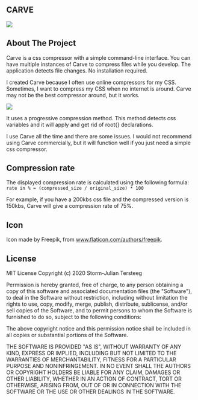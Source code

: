 ## CARVE

<img src="https://projects.dontdalon.com/assets/img/screen1.png">


## About The Project

Carve is a css compressor with a simple command-line interface. You can have multiple instances of Carve to compress files while you develop. The application detects file changes. No installation required.

I created Carve because I often use online compressors for my CSS. Sometimes, I want to compress my CSS when no internet is around. Carve may not be the best compressor around, but it works.

<img src="https://projects.dontdalon.com/assets/img/screen3.png">

It uses a progressive compression method. This method detects css variables and it will apply and get rid of root{} declarations.

I use Carve all the time and there are some issues. I would not recommend using Carve commercially, but it will function well if you just need a simple css compressor.
<br />


## Compression rate
The displayed compression rate is calculated using the following formula:
`rate in % = (compressed_size / original_size) * 100`

For example, if you have a 200kbs css file and the compressed version is 150kbs, Carve will give a compression rate of 75%.
<br />

## Icon
Icon made by Freepik, from www.flaticon.com/authors/freepik.

## License

MIT License
Copyright (c) 2020 Storm-Julian Tersteeg

Permission is hereby granted, free of charge, to any person obtaining a copy
of this software and associated documentation files (the "Software"), to deal
in the Software without restriction, including without limitation the rights
to use, copy, modify, merge, publish, distribute, sublicense, and/or sell
copies of the Software, and to permit persons to whom the Software is
furnished to do so, subject to the following conditions:

The above copyright notice and this permission notice shall be included in all
copies or substantial portions of the Software.

THE SOFTWARE IS PROVIDED "AS IS", WITHOUT WARRANTY OF ANY KIND, EXPRESS OR
IMPLIED, INCLUDING BUT NOT LIMITED TO THE WARRANTIES OF MERCHANTABILITY,
FITNESS FOR A PARTICULAR PURPOSE AND NONINFRINGEMENT. IN NO EVENT SHALL THE
AUTHORS OR COPYRIGHT HOLDERS BE LIABLE FOR ANY CLAIM, DAMAGES OR OTHER
LIABILITY, WHETHER IN AN ACTION OF CONTRACT, TORT OR OTHERWISE, ARISING FROM,
OUT OF OR IN CONNECTION WITH THE SOFTWARE OR THE USE OR OTHER DEALINGS IN THE
SOFTWARE.
